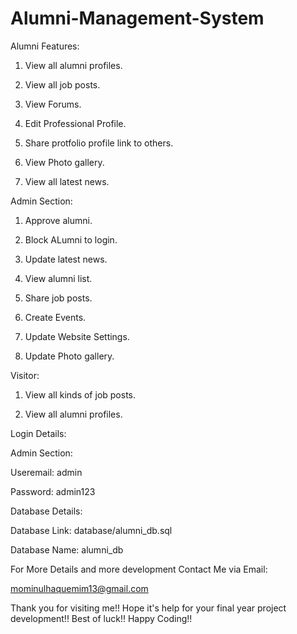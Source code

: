 # Alumni-Management-System

Alumni Features:

1) View all alumni profiles.

2) View all job posts.

3) View Forums.

4) Edit Professional Profile.

5) Share protfolio profile link to others.

6) View Photo gallery.

7) View all latest news.


Admin Section:

1) Approve alumni.

2) Block ALumni to login.

3) Update latest news.

4) View alumni list.

5) Share job posts.

6) Create Events.

7) Update Website Settings.

8) Update Photo gallery.

Visitor:

1) View all kinds of job posts.

2) View all alumni profiles.



Login Details:

Admin Section:

Useremail: admin

Password: admin123




Database Details:

Database Link: database/alumni_db.sql

Database Name: alumni_db



For More Details and more development Contact Me via Email:

mominulhaquemim13@gmail.com


Thank you for visiting me!! Hope it's help for your final year project development!! Best of luck!! Happy Coding!!
